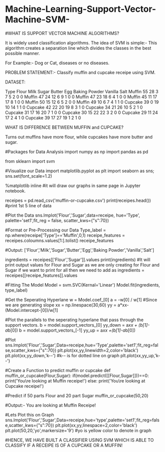 # Machine-Learning-Support-Vector-Machine-SVM-

#WHAT IS SUPPORT VECTOR MACHINE ALGORITHMS?

It is widely used classification algorithms.
The idea of SVM is simple:- This algorithm creates a separation line which divides the classes in the best possible manner.

For Example:- Dog or Cat, diseases or no diseases.

PROBLEM STATEMENT:- Classify muffin and cupcake receipe using SVM.

DATASET:

Type	Flour	Milk	Sugar	Butter	Egg	Baking Powder	Vanilla	Salt
Muffin	55	 28	   3	    7	     5	       2	       0	    0
Muffin	47	 24  	 12	    6	     9	       1	       0	    0
Muffin	47	 23	   18	    6	     4	       1	       0	    0
Muffin	45	 11	   17	    17   	 8	       1	       0	    0
Muffin	50	 15 	 12    	6	     5	       2	       0	    0
Muffin	49	 10	   6	    7	     4	       1	       1	    0
Cupcake	39	 0	   19	   10	     14	       1	       1	    0
Cupcake	42	 22	   20	   19	     8	       3	       1	    0
Cupcake	34	 21	   26	   10	     5	       2	       1	    0
Cupcake	31	 17	   16	   20	     7	       1	       0	    0
Cupcake	30	 15	   22	   22	     3	       2	       0	    0
Cupcake	29	 11	   24	   17	     2	       4	       1	    0
Cupcake	39	 17	   27	   19	     1	       2	       1	    0

WHAT IS DIFFERENCE BETWEEN MUFFIN and CUPCAKE?

Turns out muffins have more flour, while cupcakes have more butter and sugar.

#Packages for Data Analysis
import numpy as np
import pandas as pd

from sklearn import svm

#Visualize our Data
import matplotlib.pyplot as plt
import seaborn as sns; sns.set(font_scale=1.2)

%matplotlib inline
#it will draw our graphs in same page in Jupyter notebook.

receipes = pd.read_csv('muffin-or-cupcake.csv')
print(receipes.head())
#print 1st 5 line of data

#Plot the Data
sns.lmplot('Flour','Sugar',data=receipe, hue='Type', palette='set1',fit_reg = false, scatter_kws={"s":70})

#Format or Pre-Processing our Data
Type_label = np.where(receipe['Type']=='Muffin',0,1)
receipe_features = receipes.coloumns.values[1:].tolist()
receipe_features

#Output: ['Flour','Milk','Sugar','Butter','Egg','Baking Powder','Vanilla','Salt']

ingredients = receipes[['Flour','Sugar']].values
print(ingredients)
#It will print output values for Flour and Sugar as we are only creating for Flour and Sugar if we want to print for all then we need to add as ingredients = receipes[[receipe_features]].values

#Fitting The Model
Model = svm.SVC(Kernal='Linear')
Model.fit(ingredients, type_label)

#Get the Seperating Hyperlane
w = Model.coef_[0]
a = -w[0] / w[1]
#Since we are generating slope
xx = np.linespace(30,60)
yy = a*xx-(Model.intercept-[0])/w[1]

#Plot the parallels to the seperating hyperlane that pass through the support vectors.
b = model.support_vectors_[0]
yy_down = a*xx + (b[1]-a*b[0])
b = model.support_vectors_[-1]
yy_up = a*xx +(b[1]-a*b[0])

#Plot
sns.lmplot('Flour','Sugar',Data=receipe,hue='Type',palette='set1',fit_reg=false,scatter_kws={"s":70})
plt.plot(xx,yy,linewidth=2,color='black')
plt.plot(xx,yy_down,'k--')
#k-- is for dotted line on graph
plt.plot(xx,yy_up,'k--')

#Create a Function to predict muffin or cupcake
def muffin_or_cupcake(Flour,Sugar):
if(model.predict([[Flour,Sugar]]))==0:
print('You\re looking at Muffin receipe!')
else:
print('You\re looking at Cupcake receipe!')

#Predict if 50 parts Flour and 20 part Sugar
muffin_or_cupcake(50,20)

#Output:- You are looking at Muffin Receipe!

#Lets Plot this on Graph
sns.lmplot('Flour','Sugar',Data=receipe,hue='type',palette='set1',fit_reg=false,scatter_kws={"s":70})
plt.plot(xx,yy,linespace=2,color='black')
plt.plot(50,20,'yo',markersize='9')
#yo is yellow color to denote in graph

#HENCE, WE HAVE BUILT A CLASSIFIER USING SVM WHICH IS ABLE TO CLASSIFY IF A RECEIPE IS OF A CUPCAKE OR A MUFFIN!
